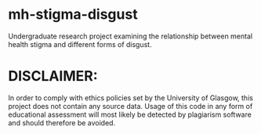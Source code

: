 # mh-stigma-disgust
Undergraduate research project examining the relationship between mental health stigma and different forms of disgust.

# DISCLAIMER:
In order to comply with ethics policies set by the University of Glasgow, this project does not contain any source data. Usage of this code in any form of educational assessment will most likely be detected by plagiarism software and should therefore be avoided.
